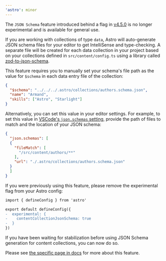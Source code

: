 ```yaml
---
'astro': minor
---
```


The `JSON Schema` feature introduced behind a flag in [v4.5.0](https://github.com/withastro/astro/blob/main/packages/astro/CHANGELOG.md#450) is no longer experimental and is available for general use.

If you are working with collections of type `data`, Astro will auto-generate JSON schema files for your editor to get IntelliSense and type-checking. A separate file will be created for each data collection in your project based on your collections defined in `src/content/config.ts` using a library called [zod-to-json-schema](https://github.com/StefanTerdell/zod-to-json-schema#known-issues).

This feature requires you to manually set your schema's file path as the value for `$schema` in each data entry file of the collection:

```json title="src/content/authors/armand.json" ins={2}
{
  "$schema": "../../../.astro/collections/authors.schema.json",
  "name": "Armand",
  "skills": ["Astro", "Starlight"]
}
```

Alternatively, you can set this value in your editor settings. For example, to set this value in [VSCode's `json.schemas` setting](https://code.visualstudio.com/docs/languages/json#_json-schemas-and-settings), provide the path of files to match and the location of your JSON schema:

```json
{
  "json.schemas": [
  {
    "fileMatch": [
      "/src/content/authors/**"
    ],
    "url": "./.astro/collections/authors.schema.json"
  }
  ]
}
```

If you were previously using this feature, please remove the experimental flag from your Astro config:

```diff
import { defineConfig } from 'astro'

export default defineConfig({
-  experimental: {
-    contentCollectionJsonSchema: true
-  }
})
```

If you have been waiting for stabilization before using JSON Schema generation for content collections, you can now do so.

Please see [the specific page in docs](https://docs.astro.build/en/guides/content-collections/) for more about this feature.
